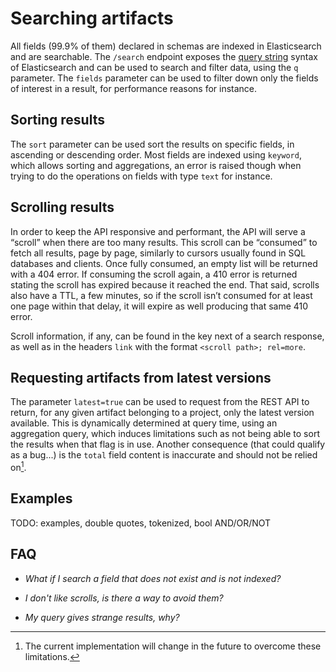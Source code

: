 # Searching artifacts

All fields (99.9% of them) declared in schemas are indexed in Elasticsearch and are searchable. The `/search` endpoint
exposes the [query
string](https://www.elastic.co/guide/en/elasticsearch/reference/7.4/query-dsl-query-string-query.html) syntax of
Elasticsearch and can be used to search and filter data, using the `q` parameter. The `fields` parameter can be used to
filter down only the fields of interest in a result, for performance reasons for instance.

## Sorting results

The `sort` parameter can be used sort the results on specific fields, in ascending or descending order. Most fields are
indexed using `keyword`, which allows sorting and aggregations, an error is raised though when trying to do the
operations on fields with type `text` for instance.

## Scrolling results

In order to keep the API responsive and performant, the API will serve a “scroll” when there are too many results. This
scroll can be “consumed” to fetch all results, page by page, similarly to cursors usually found in SQL databases and
clients. Once fully consumed, an empty list will be returned with a 404 error. If consuming the scroll again, a 410 error
is returned stating the scroll has expired because it reached the end. That said, scrolls also have a TTL, a few
minutes, so if the scroll isn’t consumed for at least one page within that delay, it will expire as well producing that
same 410 error.

Scroll information, if any, can be found in the key next of a search response, as well as in the headers `link` with the
format `<scroll path>; rel=more`.

## Requesting artifacts from latest versions

The parameter `latest=true` can be used to request from the REST API to return, for any given artifact belonging to a
project, only the latest version available. This is dynamically determined at query time, using an aggregation query,
which induces limitations such as not being able to sort the results when that flag is in use. Another consequence (that
could qualify as a bug...) is the `total` field content is inaccurate and should not be relied on[^1].

## Examples

TODO: examples, double quotes, tokenized, bool AND/OR/NOT


## FAQ

- *What if I search a field that does not exist and is not indexed?*

- *I don't like scrolls, is there a way to avoid them?*

- *My query gives strange results, why?*


[^1]: The current implementation will change in the future to overcome these limitations.
